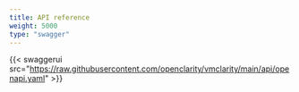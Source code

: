 ```yaml
---
title: API reference
weight: 5000
type: "swagger"
---
```


{{< swaggerui src="https://raw.githubusercontent.com/openclarity/vmclarity/main/api/openapi.yaml" >}}
